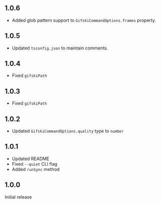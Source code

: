 ## 1.0.6

- Added glob pattern support to `GifskiCommandOptions.frames` property.

## 1.0.5

- Updated `tsconfig.json` to maintain comments.

## 1.0.4

- Fixed `gifskiPath`

## 1.0.3

- Fixed `gifskiPath`

## 1.0.2

- Updated `GifskiCommandOptions.quality` type to `number`

## 1.0.1

- Updated README
- Fixed `--quiet` CLI flag
- Added `runSync` method

## 1.0.0

Initial release
